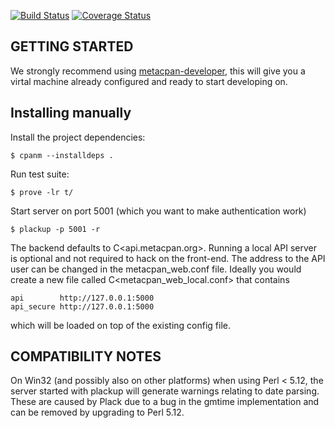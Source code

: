 [![Build Status](https://travis-ci.org/CPAN-API/metacpan-web.png?branch=master)](https://travis-ci.org/CPAN-API/metacpan-web)
[![Coverage Status](https://coveralls.io/repos/CPAN-API/metacpan-web/badge.png)](https://coveralls.io/r/CPAN-API/metacpan-web)

## GETTING STARTED

We strongly recommend using [metacpan-developer](https://github.com/CPAN-API/metacpan-developer),
this will give you a virtal machine already configured and ready to start developing on.

## Installing manually

Install the project dependencies:

    $ cpanm --installdeps .

Run test suite:

    $ prove -lr t/

Start server on port 5001 (which you want to make authentication work)

    $ plackup -p 5001 -r

The backend defaults to C<api.metacpan.org>. Running a local API server is optional and not required to hack on the front-end.
The address to the API user can be changed in the metacpan_web.conf file.
Ideally you would create a new file called C<metacpan_web_local.conf> that contains

    api        http://127.0.0.1:5000
    api_secure http://127.0.0.1:5000

which will be loaded on top of the existing config file.


## COMPATIBILITY NOTES

On Win32 (and possibly also on other platforms) when using Perl < 5.12, the server started with plackup will generate warnings relating to date parsing. These are caused by Plack due to a bug in the gmtime implementation and can be removed by upgrading to Perl 5.12.
